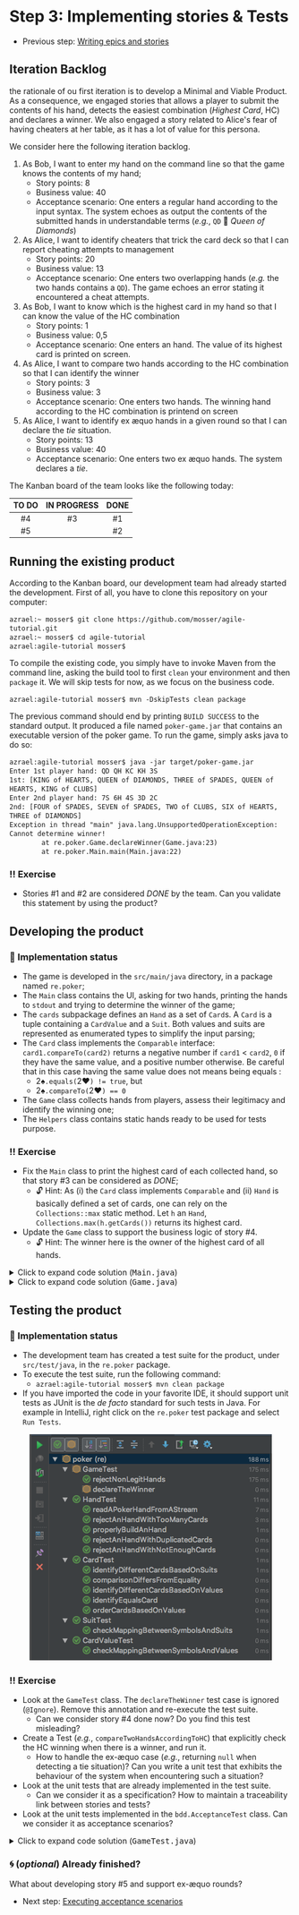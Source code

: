 # Step 3: Implementing stories & Tests

  * Previous step: [Writing epics and stories](./step2.md)

## Iteration Backlog

the rationale of ou first iteration is to develop a Minimal and Viable Product. As a consequence, we engaged stories 
that allows a player to submit the contents of his hand, detects the easiest combination (_Highest Card_, HC) and 
declares a winner. We also engaged a story related to Alice's fear of having cheaters at her table, as it has a lot of 
value for this persona. 

We consider here the following iteration backlog.

  1. As Bob, I want to enter my hand on the command line so that the game knows the contents of my hand;
      - Story points: 8
      - Business value: 40 
      - Acceptance scenario: One enters a regular hand according to the input syntax. The system echoes as output the 
        contents of the submitted hands in understandable terms (_e.g._, `QD` :twisted_rightwards_arrows: _Queen of 
        Diamonds_)
  2. As Alice, I want to identify cheaters that trick the card deck so that I can report cheating attempts to management
      - Story points: 20
      - Business value: 13
      - Acceptance scenario: One enters two overlapping hands (_e.g._ the two hands contains a `QD`). The 
        game echoes an error stating it encountered a cheat attempts.
  3. As Bob, I want to know which is the highest card in my hand so that I can know the value of the HC combination
      - Story points: 1
      - Business value: 0,5
      - Acceptance scenario: One enters an hand. The value of its highest card is printed on screen.
  4. As Alice, I want to compare two hands according to the HC combination so that I can identify the winner
      - Story points: 3
      - Business value: 3
      - Acceptance scenario: One enters two hands. The winning hand according to the HC combination is printend on 
        screen
  5. As Alice, I want to identify ex æquo hands in a given round so that I can declare the _tie_ situation.
      - Story points: 13
      - Business value: 40
      - Acceptance scenario: One enters two ex æquo hands. The system declares a _tie_.

The Kanban board of the team looks like the following today:


| TO DO | IN PROGRESS | DONE  |
| :---: | :---:       | :---: |
| #4    |  #3         |  #1   |
| #5    |             |  #2   |  


## Running the existing product

According to the Kanban board, our development team had already started the development. First of all, you have to 
clone this repository on your computer: 

    azrael:~ mosser$ git clone https://github.com/mosser/agile-tutorial.git
    azrael:~ mosser$ cd agile-tutorial
    azrael:agile-tutorial mosser$

To compile the existing code, you simply have to invoke Maven from the command line, asking the build tool to 
first `clean` your environment and then `package` it. We will skip tests for now, as we focus on the business code.

    azrael:agile-tutorial mosser$ mvn -DskipTests clean package

The previous command should end by printing `BUILD SUCCESS` to the standard output. It produced a file named 
`poker-game.jar` that contains an executable version of the poker game. To run the game, simply asks java to do so:

    azrael:agile-tutorial mosser$ java -jar target/poker-game.jar 
    Enter 1st player hand: QD QH KC KH 3S
    1st: [KING of HEARTS, QUEEN of DIAMONDS, THREE of SPADES, QUEEN of HEARTS, KING of CLUBS]
    Enter 2nd player hand: 7S 6H 4S 3D 2C
    2nd: [FOUR of SPADES, SEVEN of SPADES, TWO of CLUBS, SIX of HEARTS, THREE of DIAMONDS]
    Exception in thread "main" java.lang.UnsupportedOperationException: Cannot determine winner!
            at re.poker.Game.declareWinner(Game.java:23)
            at re.poker.Main.main(Main.java:22)

### :bangbang: Exercise

  - Stories #1 and #2 are considered _DONE_ by the team. Can you validate this statement by using the product? 

## Developing the product

### :rotating_light: Implementation status

  - The game is developed in the `src/main/java` directory, in a package named `re.poker`;
  - The `Main` class contains the UI, asking for two hands, printing the hands to `stdout` and trying to determine the 
    winner of the game;
  - The `cards` subpackage defines an `Hand` as a set of `Card`s. A `Card` is a tuple containing a `CardValue` and a 
    `Suit`. Both values and suits are represented as enumerated types to simplify the input parsing;
  - The `Card` class implements the `Comparable` interface: `card1.compareTo(card2)` returns a negative number if 
    `card1` < `card2`, `0` if they have the same value, and a positive number otherwise. Be careful that in this case 
    having the same value does not means being equals : 
      - 2:spades:`.equals(`2:hearts:`) != true`, but
      - 2:spades:`.compareTo(`2:hearts:`) == 0`
  - The `Game` class collects hands from players, assess their legitimacy and identify the winning one;
  - The `Helpers` class contains static hands ready to be used for tests purpose.

### :bangbang: Exercise

  - Fix the `Main` class to print the highest card of each collected hand, so that story #3 can be considered as _DONE_;
    - :unlock: Hint: As (i) the `Card` class implements `Comparable` and (ii) `Hand` is basically defined a set of cards, 
      one can rely on the `Collections::max` static method. Let `h` an `Hand`, `Collections.max(h.getCards())` returns 
      its highest card.
  - Update the `Game` class to support the business logic of story #4.
    -  :unlock: Hint: The winner here is the owner of the highest card of all hands.

<details>
  <summary>Click to expand code solution (<tt>Main.java</tt>)</summary>

```java
// ...
System.out.print("Enter 1st player hand: ");
Hand first = new Hand(System.in);
System.out.println("1st: " + first);
System.out.println("  Highest card: " + Collections.max(first.getCards()));
theGame.submit("1st", first);
// ...
```

</details>


<details>
  <summary>Click to expand code solution (<tt>Game.java</tt>)</summary>

```java
public String declareWinner() {
    if (hands.isEmpty())
        return "No winner if no players!";
    return winnerByHC().getKey();
}

public Map.Entry<String, Hand> winnerByHC() {
    Card max = hands.values().stream()
                .map(Hand::getCards).flatMap(Set::stream).max(Card::compareTo).get();
    return hands.entrySet().stream()
            .filter(e -> e.getValue().getCards().contains(max))
            .findFirst().get();
}
```

</details>

## Testing the product

### :rotating_light: Implementation status

  - The development team has created a test suite for the product, under `src/test/java`, in the `re.poker` package.
  - To execute the test suite, run the following command:
    - `azrael:agile-tutorial mosser$ mvn clean package`
  - If you have imported the code in your favorite IDE, it should support unit tests as JUnit is the _de facto_ standard for such tests in Java. For example in IntelliJ, right click on the `re.poker` test package and select `Run Tests`.

<div align="center">

![Unit test support in IntelliJ](../pics/unit_tests_IntelliJ.png)

</div>
   

### :bangbang: Exercise

  - Look at the `GameTest` class. The `declareTheWinner` test case is ignored (`@Ignore`). Remove this annotation and re-execute the test suite. 
    - Can we consider story #4 done now? Do you find this test misleading?
  - Create a Test (_e.g._, `compareTwoHandsAccordingToHC`) that explicitly check the HC winning when there is a winner, and run it.
    - How to handle the ex-æquo case (_e.g._, returning `null` when detecting a tie situation)? Can you write a unit test that exhibits the behaviour of the system when encountering such a situation?
  - Look at the unit tests that are already implemented in the test suite.
    - Can we consider it as a specification?  How to maintain a traceability link between stories and tests?
  - Look at the unit tests implemented in the `bdd.AcceptanceTest` class. Can we consider it as acceptance scenarios? 

<details>
	<summary>Click to expand code solution (<tt>GameTest.java</tt>)</summary>

```java
@Test
public void compareTwoHandsAccordingToHC() {
    Game theGame = new Game();
    Hand highest = new Hand("AD KD QD JD TD");
    Hand lowest =  new Hand("8C 7C 6C 5C 4C");
    theGame.submit("Bob",  lowest);
    theGame.submit("Alice", highest);
    Map.Entry<String, Hand> obtained = theGame.winnerByHC();
    assertEquals("Alice", obtained.getKey());
    assertEquals(highest, obtained.getValue());
}

@Test
@Ignore
public void compareHCWhenExAequo() {
    Game theGame = new Game();
    theGame.submit("Bob",   new Hand("AC KC QC JC TC"));
    theGame.submit("Alice", new Hand("AD KD QD JD TD"));
    Map.Entry<String, Hand> obtained = theGame.winnerByHC();
    assertNull(obtained);
}
```    

</details>


### :cyclone: (_optional_) Already finished? 

What about developing story #5 and support ex-æquo rounds? 


  * Next step: [Executing acceptance scenarios](./step4.md)
